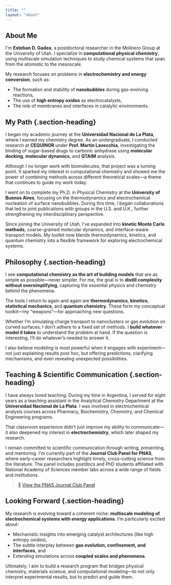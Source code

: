 ```yaml
---
title: ""
layout: "about"
---
```


<div class="about-content">

## About Me

I'm **Esteban D. Gadea**, a postdoctoral researcher in the Molinero Group at the University of Utah. I specialize in **computational physical chemistry**, using multiscale simulation techniques to study chemical systems that span from the atomistic to the mesoscale.

My research focuses on problems in **electrochemistry and energy conversion**, such as:
- The formation and stability of **nanobubbles** during gas-evolving reactions,
- The use of **high entropy oxides** as electrocatalysts,
- The role of membranes and interfaces in catalytic environments.

## My Path {.section-heading}

I began my academic journey at the **Universidad Nacional de La Plata**, where I earned my chemistry degree. As an undergraduate, I conducted research at **CEQUINOR** under **Prof. Martín Lavecchia**, investigating the binding of sugar-based drugs to carbonic anhydrase using **molecular docking**, **molecular dynamics**, and **QTAIM** analysis.

Although I no longer work with biomolecules, that project was a turning point. It sparked my interest in computational chemistry and showed me the power of combining methods across different theoretical scales—a theme that continues to guide my work today.

I went on to complete my Ph.D. in Physical Chemistry at the **University of Buenos Aires**, focusing on the thermodynamics and electrochemical nucleation of surface nanobubbles. During this time, I began collaborations that led to joint publications with groups in the U.S. and U.K., further strengthening my interdisciplinary perspective.

Since joining the University of Utah, I’ve expanded into **kinetic Monte Carlo methods**, coarse-grained molecular dynamics, and interface-aware transport models. My toolkit now blends thermodynamics, kinetics, and quantum chemistry into a flexible framework for exploring electrochemical systems.

## Philosophy {.section-heading}

I see **computational chemistry as the art of building models** that are as simple as possible—never simpler. For me, the goal is to **distill complexity without oversimplifying**, capturing the essential physics and chemistry behind the phenomena.

The tools I return to again and again are **thermodynamics**, **kinetics**, **statistical mechanics**, and **quantum chemistry**. These form my conceptual toolkit—my “weapons”—for approaching new questions.

Whether I’m simulating charge transport to nanoclusters or gas evolution on curved surfaces, I don’t adhere to a fixed set of methods. I **build whatever model it takes** to understand the problem at hand. If the question is interesting, I’ll do whatever’s needed to answer it.

I also believe modeling is most powerful when it engages with experiment—not just explaining results post hoc, but offering predictions, clarifying mechanisms, and even revealing unexpected possibilities.

## Teaching & Scientific Communication {.section-heading}

I have always loved teaching. During my time in Argentina, I served for eight years as a teaching assistant in the Analytical Chemistry Department at the **Universidad Nacional de La Plata**. I was involved in electrochemical analysis courses across Pharmacy, Biochemistry, Chemistry, and Chemical Engineering programs.

That classroom experience didn't just improve my ability to communicate—it also deepened my interest in **electrochemistry**, which later shaped my research.

I remain committed to scientific communication through writing, presenting, and mentoring. I'm currently part of the **Journal Club Panel for PNAS**, where early-career researchers highlight timely, cross-cutting science from the literature. The panel includes postdocs and PhD students affiliated with National Academy of Sciences member labs across a wide range of fields and institutions.

> 🔗 [View the PNAS Journal Club Panel](https://www.pnas.org/journal-club/journal-club-panelists)

## Looking Forward {.section-heading}

My research is evolving toward a coherent niche: **multiscale modeling of electrochemical systems with energy applications**. I’m particularly excited about:
- Mechanistic insights into emerging catalyst architectures (like high entropy oxides),
- The subtle interplay between **gas evolution, confinement, and interfaces**, and
- Extending simulations across **coupled scales and phenomena**.

Ultimately, I aim to build a research program that bridges physical chemistry, materials science, and computational modeling—to not only interpret experimental results, but to predict and guide them.

</div>
